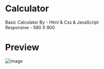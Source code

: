# Calculator
Basic Calculator By - Html &amp; Css &amp; JavaScript<br/>
Responsive - 580 X 900

# Preview

![image](https://user-images.githubusercontent.com/59147103/118354718-26b30680-b575-11eb-9fe7-463a289d198e.png)
